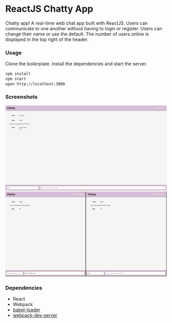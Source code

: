 ReactJS Chatty App
=====================

Chatty app!
A real-time web chat app built with ReactJS.
Users can communicate to one another without having to login or register. 
Users can change their name or use the default. 
The number of users online is displayed in the top right of the header.


### Usage

Clone the boilerplate.
Install the dependencies and start the server.

```
npm install
npm start
open http://localhost:3000
```

### Screenshots

!["Screenshot of chatty app"](https://github.com/frann-y/react-simple-boilerplate/blob/master/docs/appScreen.png?raw=true)
!["Screenshot of dual users on chatty app"](https://github.com/frann-y/react-simple-boilerplate/blob/master/docs/muiltipleUsers.png?raw=true)

### Dependencies

* React
* Webpack
* [babel-loader](https://github.com/babel/babel-loader)
* [webpack-dev-server](https://github.com/webpack/webpack-dev-server)
